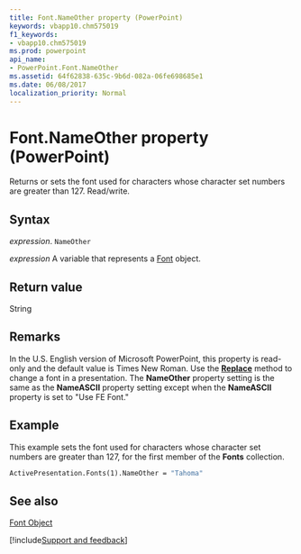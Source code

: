 ```yaml
---
title: Font.NameOther property (PowerPoint)
keywords: vbapp10.chm575019
f1_keywords:
- vbapp10.chm575019
ms.prod: powerpoint
api_name:
- PowerPoint.Font.NameOther
ms.assetid: 64f62838-635c-9b6d-082a-06fe698685e1
ms.date: 06/08/2017
localization_priority: Normal
---
```



# Font.NameOther property (PowerPoint)

Returns or sets the font used for characters whose character set numbers are greater than 127. Read/write.


## Syntax

_expression_. `NameOther`

_expression_ A variable that represents a [Font](PowerPoint.Font.md) object.


## Return value

String


## Remarks

In the U.S. English version of Microsoft PowerPoint, this property is read-only and the default value is Times New Roman. Use the  **[Replace](PowerPoint.Fonts.Replace.md)** method to change a font in a presentation. The **NameOther** property setting is the same as the **NameASCII** property setting except when the **NameASCII** property is set to "Use FE Font."


## Example

This example sets the font used for characters whose character set numbers are greater than 127, for the first member of the  **Fonts** collection.


```vb
ActivePresentation.Fonts(1).NameOther = "Tahoma"
```


## See also


[Font Object](PowerPoint.Font.md)

[!include[Support and feedback](~/includes/feedback-boilerplate.md)]